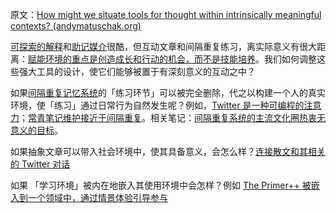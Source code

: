 原文：[How might we situate tools for thought within intrinsically meaningful contexts? (andymatuschak.org)](https://notes.andymatuschak.org/zKQs1fYnn4uzdws1KZc9pxkT3NUHastcMYq)

[可探索的解释](https://notes.andymatuschak.org/z2VjQiuiGmJ4XdM7qbB7kTAe6Ui7fFranJae)和[助记媒介](https://notes.andymatuschak.org/z4rRX3qwSSJRsEkdXKwH2shamgHNeRthrMLiF)很酷，但互动文章和间隔重复练习，离实际意义有很大距离：[赋能环境的重点是创造成长和行动的机会，而不是技能培养](https://notes.andymatuschak.org/z5th5bWm6VhB6PPbYB97gUKMdnaZe5atntRza)。我们如何调整这些强大工具的设计，使它们能够被置于有深刻意义的互动之中？

如果[间隔重复记忆系统](https://notes.andymatuschak.org/z4eXdSMJFv2qVGXSUEKH4vdcHBrLHcFY1ZGfC)的「练习环节」可以被完全删除，代之以构建一个人的真实环境，使「练习」通过日常行为自然发生呢？例如，[Twitter 是一种可编程的注意力](https://notes.andymatuschak.org/z5UF8YjTjoYiADeLv2SeBPgKXKosK17cKfUpw)；[常青笔记维护接近于间隔重复](https://notes.andymatuschak.org/z6yfTwYekzvBkVjeH7WBUrSAJhyGTMYDAyYW7)。相关笔记：[间隔重复系统的主流文化圈热衷无意义的目标](https://notes.andymatuschak.org/z7i9vs1MyadFaSkGBSwLVsfsQ5UEdN5aS2v9J)。

如果抽象文章可以带入社会环境中，使其具备意义，会怎么样？[连接散文和其相关的 Twitter 对话](https://notes.andymatuschak.org/z3PkZ6TRKEML864KDanxdNfzigmERKtTXppx9)

如果 「学习环境」被内在地嵌入其使用环境中会怎样？例如 [The Primer++ 被嵌入到一个领域中，通过情景体验引导参与](https://notes.andymatuschak.org/z62M2Kdje6rnm6qHaQ5LSsNbc6FBNcmppbg1P)